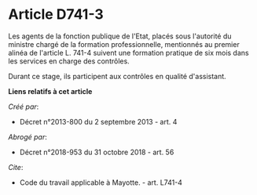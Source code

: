 # Article D741-3

Les agents de la fonction publique de l'Etat, placés sous l'autorité du ministre chargé de la formation professionnelle,
mentionnés au premier alinéa de l'article L. 741-4 suivent une formation pratique de six mois dans les services en charge des
contrôles. 

Durant ce stage, ils participent aux contrôles en qualité d'assistant.

**Liens relatifs à cet article**

_Créé par_:

  - Décret n°2013-800 du 2 septembre 2013 - art. 4

_Abrogé par_:

  - Décret n°2018-953 du 31 octobre 2018 - art. 56

_Cite_:

  - Code du travail applicable à Mayotte. - art. L741-4
